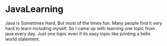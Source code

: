 # JavaLearning
Java is Sometimes Hard, But most of the times fun.
Many people find it very hard to learn including myself.
So I came up with learning one topic from java every day. Just one topic even if its easy topic like printing a hello world statement. 
